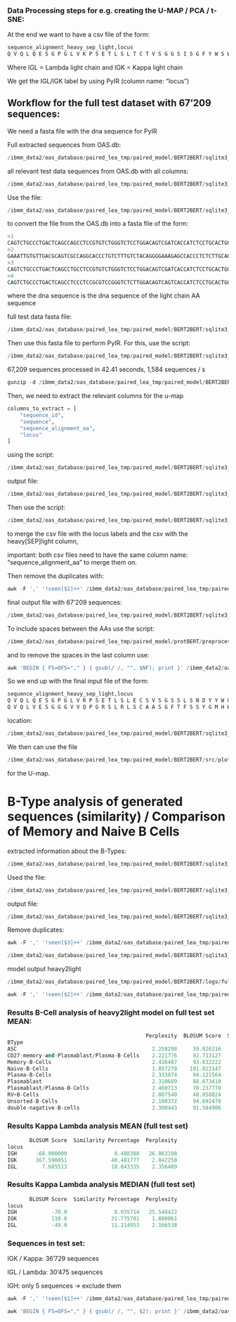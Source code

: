 ### Data Processing steps for e.g. creating the U-MAP / PCA / t-SNE:

At the end we want to have a csv file of the form:

```python
sequence_alignment_heavy_sep_light,locus
Q V Q L Q E S G P G L V K P S E T L S L T C T V S G G S I S G F Y W S W I R Q S P G K G L E W I A Y I Y F S G S T N Y N P S L K S R V T L S V D T S K N Q F S L K L S S V T A A D S A V Y Y C A R D V G P Y N S I S P G R Y Y F D Y W G P G T L V T V S S [SEP] Q S A L T Q P A S V S G S P G Q S I T I S C T G T S S D V G N Y N L V S W Y Q H H P G K A P K L M I Y E V S K R P S G I S N R F S G S K S G N T A S L T I S G L Q A D D E A D Y Y C C S Y A G S R I L Y V F G S G T K V T V L ,IGL
```

Where IGL = Lambda light chain and IGK = Kappa light chain

We get the IGL/IGK label by using PyIR (column name: “locus”)

## Workflow for the full test dataset with 67’209 sequences:

We need a fasta file with the dna sequence for PyIR

Full extracted sequences from OAS.db:

```python
/ibmm_data2/oas_database/paired_lea_tmp/paired_model/BERT2BERT/sqlite3_data_for_analysis/full_test_data/full_paired_data_for_analysis.csv
```

all relevant test data sequences from OAS.db with all columns:

```python
/ibmm_data2/oas_database/paired_lea_tmp/paired_model/BERT2BERT/sqlite3_data_for_analysis/full_test_data/full_test_data_extraction_with_header.txt
```

Use the file:

```python
/ibmm_data2/oas_database/paired_lea_tmp/paired_model/BERT2BERT/sqlite3_data_for_analysis/convert_to_fasta.jl
```

to convert the file from the OAS.db into a fasta file of the form:

```python
>1
CAGTCTGCCCTGACTCAGCCAGCCTCCGTGTCTGGGTCTCCTGGACAGTCGATCACCATCTCCTGCACTGGAACCAGCAGTGATGTTGGGAATTATAACCTTGTCTCCTGGTACCAACACCACCCAGGCAAAGCCCCCAAACTCATGATTTATGAGGTCAGTAAGCGGCCCTCAGGGATTTCTAATCGCTTCTCTGGCTCCAAGTCTGGCAACACGGCCTCCCTGACAATCTCTGGGCTCCAGGCTGACGACGAGGCTGATTATTACTGCTGCTCATATGCAGGTAGTAGAATCCTTTATGTCTTCGGATCTGGGACCAAGGTCACCGTCCTAG
>2
GAAATTGTGTTGACGCAGTCGCCAGGCACCCTGTCTTTGTCTACAGGGGAAAGAGCCACCCTCTCTTGCAGGGCCGGTCAGACTGTTGACGGCAACTCCTTAGCCTGGTACCAGCACAAACCTGGCCAGGCTCCCAGGCTCCTCATCTTTCGTGCATCTCGTAGGGCCGCTGACATCCCAGACAGGTTCACTGGCAGTGGGTCTGGGACCGACTTCACTCTCACCATTAGCAGACTGGAGGTTGAAGATTTCGCAGTTTATTACTGTCAGCAGTATGGTGCCTCACCAAAAACGTTCGGCCAAGGGACCAAGGTGGAA
>3
CAGTCTGCCCTGACTCAGCCTGCCTCCGTGTCTGGGTCTCCTGGACAGTCGATCACCATCTCCTGCACTGGAAGCAGCAGTGATGTTGGGAGTTATAACCTTGTCTCTTGGTACCAACAGCACCCAGGCAAAGCCCCCAAACTCATGATTTATGAGGTCAGTAAGCGGCCCTCAGGGGTTTCTAATCGCTTCTCTGGCTCCAAGTCTGGCAACACGGCCTCCCTGACAATCTCTGGGCTCCAGGCTGAGGACGAGGCTCAATATTACTGCTGCTCATATGGAGGTAGGAATTTTCATGTGCTATTCGGCGGAGGGACCGAGCTGACCGTCCTAG
>4
CAGTCTGCCCTGACTCAGCCTCCCTCCGCGTCCGGGTCTCTTGGACAGTCAGTCACCATCTCCTGCACTGGAAGTAGTAGTGACGTTGGTGGGTATGCCTATGTCTCCTGGTATCAACAACACCCAGGCAAAGCCCCCAAAGTCGTAATTTATGAGGTCACTAAGCGGCCCTCAGGGGTCCCTGAACGGTTCTCTGGCTCCAAGTCTGGCAACACGGCCTCCCTGACCGTCTCTGGGCTCCAGGCTGAAGATGAGGCTGATTATTACTGCATCTCATATGCCGGCGCCAACAAATTAGGGGTATTCGGCGGAGGGACCAAGCTGACCGTCCTAG
```

where the dna sequence is the dna sequence of the light chain AA sequence

full test data fasta file:

```python
/ibmm_data2/oas_database/paired_lea_tmp/paired_model/BERT2BERT/sqlite3_data_for_analysis/full_test_data/full_paired_data_sequence_alignment_light.fasta
```

Then  use this fasta file to perform PyIR. For this, use the script:

```python
/ibmm_data2/oas_database/paired_lea_tmp/paired_model/BERT2BERT/sqlite3_data_for_analysis/PyIR.py
```

67,209 sequences processed in 42.41 seconds, 1,584 sequences / s

```python
gunzip -d /ibmm_data2/oas_database/paired_lea_tmp/paired_model/BERT2BERT/sqlite3_data_for_analysis/full_test_data/full_paired_data_sequence_alignment_light.tsv.gz
```

Then, we need to extract the relevant columns for the u-map

```python
columns_to_extract = [
    "sequence_id",
    "sequence",
    "sequence_alignment_aa",
    "locus"
]
```

using the script:

```python
/ibmm_data2/oas_database/paired_lea_tmp/paired_model/BERT2BERT/sqlite3_data_for_analysis/extract_relevant_cols_from_tsv.py
```

output file:

```python
/ibmm_data2/oas_database/paired_lea_tmp/paired_model/BERT2BERT/sqlite3_data_for_analysis/extracted_data_from_PyIR/umap_extraction_from_pyir_full_data.csv
```

Then use the script:

```python
/ibmm_data2/oas_database/paired_lea_tmp/paired_model/BERT2BERT/sqlite3_data_for_analysis/data_preprocessing_for_umap.py
```

to merge the csv file with the locus labels and the csv with the  heavy[SEP]light column, 

important: both csv files need to have the same column name: “sequence_alignment_aa” to merge them on.

Then remove the duplicates with:

```python
awk -F ',' '!seen[$1]++' /ibmm_data2/oas_database/paired_lea_tmp/paired_model/BERT2BERT/sqlite3_data_for_analysis/data_for_umap_pca/full_data_heavyseplight_locus.csv > /ibmm_data2/oas_database/paired_lea_tmp/paired_model/BERT2BERT/sqlite3_data_for_analysis/data_for_umap_pca/full_data_heavyseplight_locus_no_dupl.csv
```

final output file with 67’209 sequences:

```python
/ibmm_data2/oas_database/paired_lea_tmp/paired_model/BERT2BERT/sqlite3_data_for_analysis/data_for_umap_pca/full_data_heavyseplight_locus_no_dupl.csv
```

To include spaces between the AAs use the script:

```python
/ibmm_data2/oas_database/paired_lea_tmp/paired_model/protBERT/preprocess_input_data.py
```

and to remove the spaces in the last column use:

```python
awk 'BEGIN { FS=OFS="," } { gsub(/ /, "", $NF); print }' /ibmm_data2/oas_database/paired_lea_tmp/paired_model/BERT2BERT/sqlite3_data_for_analysis/data_for_umap_pca/full_data_heavyseplight_locus_no_dupl_spaces.csv > /ibmm_data2/oas_database/paired_lea_tmp/paired_model/BERT2BERT/sqlite3_data_for_analysis/data_for_umap_pca/full_data_heavyseplight_locus_no_dupl_spaces_rm.csv
```

So we end up with the final input file of the form:

```python
sequence_alignment_heavy_sep_light,locus
Q V Q L Q E S G P G L V R P S E T L S L E C S V S G S S L S N D Y Y W G W I R Q P P G K G L Q W I G N I Y H S G T T Y Y N P S L K S R L T M S V D T S R N H F S L Q L D S V T A A D T A V Y Y C A R L I Y T G Y G K R C F D Y W G Q G A L V T V S S [SEP] D I Q M T Q S P P F V S A S V G D S V T I T C R A S Q G I T D W L A W Y Q H K Q G K A P K L L I F A A S T L Q S G V P S R F S G T G S G T D F T L T I T R L Q P E D S A T Y Y C Q Q G Y T F P G G F T F G P G T K V D V K ,IGK
Q V Q L V E S G G G V V Q P G R S L R L S C A A S G F T F S S Y G M H W V R Q A P G K G L E W V G V I W Y D G S K K Y Y S D S V K G R F T I S R D S P N N M L Y L Q M N S L R A E D T A V Y F C A R D D D G S N Q Y G I F E Y W G Q G T V V T V S S [SEP] Q S A L T Q P V S V S G S P G Q S I A I S C T G T S S D V G G Y N S V S W F Q Q H P G K A P K L M I Y D V S N R P S G V S N R F S G S K S G N T A S L T I S G L Q A E D E A D Y Y C S S Y T S S S T R L F G G G T K L T V L ,IGL
```

location:

```python
/ibmm_data2/oas_database/paired_lea_tmp/paired_model/BERT2BERT/sqlite3_data_for_analysis/data_for_umap_pca/full_data_heavyseplight_locus_no_dupl_spaces_rm.csv
```

We then can use the file 

```python
/ibmm_data2/oas_database/paired_lea_tmp/paired_model/BERT2BERT/src/plot_umap.py
```

for the U-map.

# B-Type analysis of generated sequences (similarity) / Comparison of Memory and Naive B Cells

extracted information about the B-Types:

```python
/ibmm_data2/oas_database/paired_lea_tmp/paired_model/BERT2BERT/sqlite3_data_for_analysis/Btypes_full_paired_data_for_analysis.csv
```

Used the file:

```python
/ibmm_data2/oas_database/paired_lea_tmp/paired_model/BERT2BERT/sqlite3_data_for_analysis/match_sequences.jl
```

output file:

```python
/ibmm_data2/oas_database/paired_lea_tmp/paired_model/BERT2BERT/sqlite3_data_for_analysis/B-cell_analysis/Btypes_full_paired_test_data.csv
```

Remove duplicates:

```python
awk -F ',' '!seen[$3]++' /ibmm_data2/oas_database/paired_lea_tmp/paired_model/BERT2BERT/sqlite3_data_for_analysis/B-cell_analysis/B_cell_analysis_output.csv > /ibmm_data2/oas_database/paired_lea_tmp/paired_model/BERT2BERT/sqlite3_data_for_analysis/B-cell_analysis/B_cell_analysis_output_no_dupl.csv
```

```python
/ibmm_data2/oas_database/paired_lea_tmp/paired_model/BERT2BERT/sqlite3_data_for_analysis/B-cell_analysis/Btypes_full_paired_test_data_no_dupl.csv
```

model output heavy2light

```python
/ibmm_data2/oas_database/paired_lea_tmp/paired_model/BERT2BERT/logs/full_eval_heavy2light_with_adapters125463.o
```

```python
awk -F ',' '!seen[$2]++' /ibmm_data2/oas_database/paired_lea_tmp/paired_model/BERT2BERT/sqlite3_data_for_analysis/B-cell_analysis/B_cell_analysis_output.csv > /ibmm_data2/oas_database/paired_lea_tmp/paired_model/BERT2BERT/sqlite3_data_for_analysis/B-cell_analysis/B_cell_analysis_output_no_dupl.csv
```

### Results B-Cell analysis of heavy2light model on full test set MEAN:

```python
                                            Perplexity  BLOSUM Score  Similarity Percentage
BType                                                                                      
ASC                                           2.258298     59.026316              25.719750
CD27-memory-and-Plasmablast/Plasma-B-Cells    2.221776     92.713127              30.184347
Memory-B-Cells                                2.416487     93.632222              30.312491
Naive-B-Cells                                 1.857270    101.022147              31.820085
Plasma-B-Cells                                2.333874     94.121564              30.370104
Plasmablast                                   2.310689     88.673410              29.606787
Plasmablast/Plasma-B-Cells                    2.460713     70.237770              27.013723
RV+B-Cells                                    2.087540     48.058824              24.554099
Unsorted-B-Cells                              2.108372     94.692478              30.629889
double-nagative-B-cells                       2.300443     91.584906              30.065477
```

### Results Kappa Lambda analysis MEAN (full test set)

```python
       BLOSUM Score  Similarity Percentage  Perplexity
locus                                                 
IGH      -68.000000               8.488388   26.063198
IGK      167.590051              40.481777    2.042250
IGL        7.685513              18.843335    2.356489
```

### Results Kappa Lambda analysis MEDIAN (full test set)

```python
       BLOSUM Score  Similarity Percentage  Perplexity
locus                                                 
IGH           -70.0               8.035714   25.548422
IGK           110.0              31.775701    1.880061
IGL           -49.0              11.214953    2.166538
```

### Sequences in test set:

IGK / Kappa: 36’729 sequences

IGL / Lambda: 30’475 sequences

IGH: only 5 sequences → exclude them

```python
awk -F ',' '!seen[$1]++' /ibmm_data2/oas_database/paired_lea_tmp/paired_model/BERT2BERT/sqlite3_data_for_analysis/kappa_lambda_analysis/umap_k_l_subtypes/full_data_heavyseplight_locus_v_family.csv > /ibmm_data2/oas_database/paired_lea_tmp/paired_model/BERT2BERT/sqlite3_data_for_analysis/kappa_lambda_analysis/umap_k_l_subtypes/full_data_heavyseplight_locus_v_family_no_dupl.csv
```

```python
awk 'BEGIN { FS=OFS="," } { gsub(/ /, "", $2); print }' /ibmm_data2/oas_database/paired_lea_tmp/paired_model/BERT2BERT/sqlite3_data_for_analysis/kappa_lambda_analysis/umap_k_l_subtypes/full_data_heavyseplight_locus_v_family_no_dupl_spaces_rm.csv > /ibmm_data2/oas_database/paired_lea_tmp/paired_model/BERT2BERT/sqlite3_data_for_analysis/kappa_lambda_analysis/umap_k_l_subtypes/full_data_heavyseplight_locus_v_family_no_dupl_spaces_rm2.csv
```